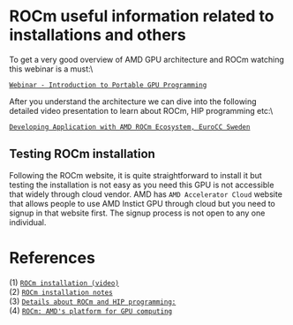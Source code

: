 # ROCm useful information related to installations and others

To get a very good overview of AMD GPU architecture and ROCm
watching this webinar is a must:\

[`Webinar - Introduction to Portable GPU Programming`](https://www.youtube.com/watch?v=mBs7Xd3SH48&list=PLx15eYqzJifdTCHZC6Py2rev5nNr8pr7s)

After you understand the architecture we can dive into the following
detailed video presentation to learn about ROCm, HIP programming etc:\

[`Developing Application with AMD ROCm Ecosystem, EuroCC Sweden`](https://www.google.com/search?client=ubuntu-sn&hs=peg&sca_esv=596275536&channel=fs&sxsrf=AM9HkKnFwmx-C_wbcgbf1FuDLhlZRF7r1w:1704589547415&q=amd+hip+examples&tbm=vid&source=lnms&sa=X&ved=2ahUKEwiwlNjzisqDAxUQnGoFHTPNDSIQ0pQJegQIChAB&biw=945&bih=780&dpr=1#fpstate=ive&vld=cid:4c71b4c8,vid:YB-LCJBRvFs,st:0)

## Testing ROCm installation
Following the ROCm website, it is quite straightforward to install it but
testing the installation is not easy as you need this GPU is not
accessible that widely through cloud vendor. AMD has `AMD Accelerator Cloud`
website that allows people to use AMD Instict GPU through cloud but you
need to signup in that website first. The signup process is not open to
any one individual.

# References

(1) [`ROCm installation (video)`](https://www.youtube.com/watch?v=BZMZ3351KDs&t=440s)\
(2) [`ROCm installation notes`](https://phazertech.com/tutorials/rocm.html)\
(3) [`Details about ROCm and HIP programming:`](https://www.youtube.com/watch?v=oq-StJbODY8&t=777s)\
(4) [`ROCm: AMD's platform for GPU computing`](https://www.youtube.com/watch?v=oq-StJbODY8&t=777s)





